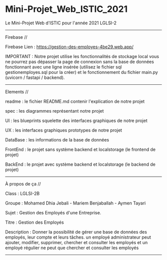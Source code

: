 # Mini-Projet_Web_ISTIC_2021
Le Mini-Projet Web d'ISTIC pour l'année 2021 LGLSI-2

--------------------------------------------------

Firebase //

Firebase Lien : https://gestion-des-employes-4be29.web.app/

IMPORTANT : Notre projet utilise les fonctionnalités de stockage local
vous ne pourrez pas dépasser la page de connexion sans la base de données 
fonctionnant avec une ligne insérée (utilisez le fichier sql 
gestionemployes.sql pour la créer) et le fonctionnement 
du fichier main.py (uvicorn / fastapi / backend). 

--------------------------------------------------

Elements //

readme   : le fichier README.md contenir l'explication de notre projet

spec     : les diagrammes représentant notre projet

UI       : les blueprints squelette des interfaces graphiques de notre projet 

UX       : les interfaces graphiques prototypes de notre projet 

DataBase : les informations de la base de données 

FrontEnd : le projet sans système backend et localstorage (le frontend de projet)

BackEnd  : le projet avec système backend et localstorage (le backend de projet)


--------------------------------------------------

À propos de ça //

Class : LGLSI-2B

Groupe : Mohamed Dhia Jebali - Mariem Benjaballah - Aymen Tayari

Sujet : Gestion des Employés d'une Entreprise.

Titre : Gestion des Employés

Description : Donner la possibilité de gérer une base de données des employés, leur compte et leurs tâches.
un employé administrateur peut ajouter, modifier, supprimer, chercher et consulter les employés
et un employé régulier ne peut que chercher et consulter les employés 

--------------------------------------------------

